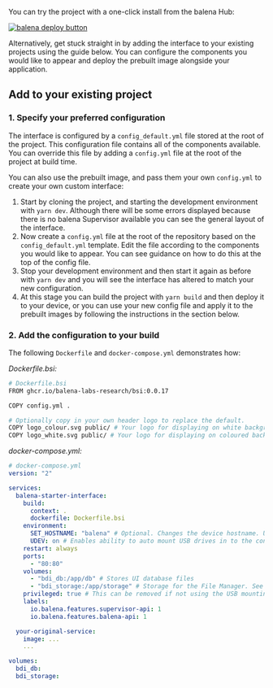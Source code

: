 You can try the project with a one-click install from the balena Hub:

[![balena deploy button](https://balena.io/deploy.svg)](https://hub.balena.io/organizations/bdi/apps/starter-interface)

Alternatively, get stuck straight in by adding the interface to your existing projects using the guide below. You can configure the components you would like to appear and deploy the prebuilt image alongside your application.

## Add to your existing project

### 1. Specify your preferred configuration

The interface is configured by a `config_default.yml` file stored at the root of the project. This configuration file contains all of the components available. You can override this file by adding a `config.yml` file at the root of the project at build time.

You can also use the prebuilt image, and pass them your own `config.yml` to create your own custom interface:

1. Start by cloning the project, and starting the development environment with `yarn dev`. Although there will be some errors displayed because there is no balena Supervisor available you can see the general layout of the interface.
2. Now create a `config.yml` file at the root of the repository based on the `config_default.yml` template. Edit the file according to the components you would like to appear. You can see guidance on how to do this at the top of the config file.
3. Stop your development environment and then start it again as before with `yarn dev` and you will see the interface has altered to match your new configuration.
4. At this stage you can build the project with `yarn build` and then deploy it to your device, or you can use your new config file and apply it to the prebuilt images by following the instructions in the section below.

### 2. Add the configuration to your build

The following `Dockerfile` and `docker-compose.yml` demonstrates how:

_Dockerfile.bsi:_

```bash
# Dockerfile.bsi
FROM ghcr.io/balena-labs-research/bsi:0.0.17

COPY config.yml .

# Optionally copy in your own header logo to replace the default.
COPY logo_colour.svg public/ # Your logo for displaying on white backgrounds
COPY logo_white.svg public/ # Your logo for displaying on coloured background
```

_docker-compose.yml:_

```yml
# docker-compose.yml
version: "2"

services:
  balena-starter-interface:
    build:
      context: .
      dockerfile: Dockerfile.bsi
    environment:
      SET_HOSTNAME: "balena" # Optional. Changes the device hostname. UI will become accesible on `balena.local`.
      UDEV: on # Enables ability to auto mount USB drives in to the container
    restart: always
    ports:
      - "80:80"
    volumes:
      - "bdi_db:/app/db" # Stores UI database files
      - "bdi_storage:/app/storage" # Storage for the File Manager. See docs for more info.
    privileged: true # This can be removed if not using the USB mounting feature
    labels:
      io.balena.features.supervisor-api: 1
      io.balena.features.balena-api: 1

  your-original-service:
    image: ...
    ...

volumes:
  bdi_db:
  bdi_storage:
```
